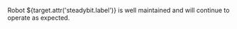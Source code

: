Robot ${target.attr('steadybit.label')} is well maintained and will continue to operate as expected.
